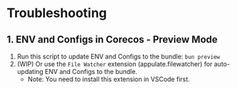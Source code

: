 # Troubleshooting

## 1. ENV and Configs in Corecos - Preview Mode
1. Run this script to update ENV and Configs to the bundle: `bun preview`
2. (WIP) Or use the `File Watcher` extension (appulate.filewatcher) for auto-updating ENV and Configs to the bundle.
    - Note: You need to install this extension in VSCode first.